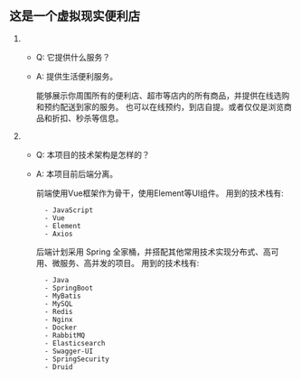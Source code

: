 ## 这是一个虚拟现实便利店

1. 
    - Q: 它提供什么服务？
    - A: 提供生活便利服务。
        
        能够展示你周围所有的便利店、超市等店内的所有商品，并提供在线选购和预约配送到家的服务。
        也可以在线预约，到店自提。或者仅仅是浏览商品和折扣、秒杀等信息。

2.        
    - Q: 本项目的技术架构是怎样的？
    - A: 本项目前后端分离。
    
        前端使用Vue框架作为骨干，使用Element等UI组件。
        用到的技术栈有: 
        
            - JavaScript
            - Vue
            - Element
            - Axios
        
        后端计划采用 Spring 全家桶，并搭配其他常用技术实现分布式、高可用、微服务、高并发的项目。
        用到的技术栈有: 
        
            - Java
            - SpringBoot
            - MyBatis
            - MySQL
            - Redis
            - Nginx
            - Docker
            - RabbitMQ
            - Elasticsearch
            - Swagger-UI
            - SpringSecurity
            - Druid
            
            